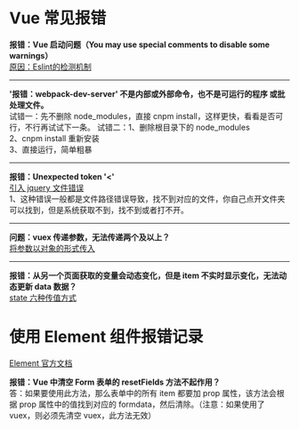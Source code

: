 # Vue 常见报错
**报错：Vue 启动问题（You may use special comments to disable some warnings）**  
[原因：Eslint的检测机制](https://blog.csdn.net/ThisEqualThis/article/details/100550761)

****
**'报错：webpack-dev-server' 不是内部或外部命令，也不是可运行的程序 或批处理文件。**  
试错一：先不删除 node_modules，直接 cnpm install，这样更快，看看是否可行，不行再试试下一条。
试错二：1、删除根目录下的 node_modules  
2、cnpm install 重新安装  
3、直接运行，简单粗暴  

****
**报错：Unexpected token '<'**  
[引入 jquery 文件错误](https://www.jianshu.com/p/6c3c33c43509)  
1、这种错误一般都是文件路径错误导致，找不到对应的文件，你自己点开文件夹可以找到，但是系统获取不到，找不到或者打不开。

****
**问题：vuex 传递参数，无法传递两个及以上？**  
[将参数以对象的形式传入](https://www.cnblogs.com/shidawang/p/12090971.html)

****
**报错：从另一个页面获取的变量会动态变化，但是 item 不实时显示变化，无法动态更新 data 数据？**  
[state 六种传值方式](https://www.cnblogs.com/ming1025/p/13073753.html)


# 使用 Element 组件报错记录
[Element 官方文档](https://element.eleme.cn/#/zh-CN)

**报错：Vue 中清空 Form 表单的 resetFields 方法不起作用？**  
答：如果要使用此方法，那么表单中的所有 item 都要加 prop 属性，该方法会根据 prop 属性中的值找到对应的 formdata，然后清除。（注意：如果使用了 vuex，则必须先清空 vuex，此方法无效）

